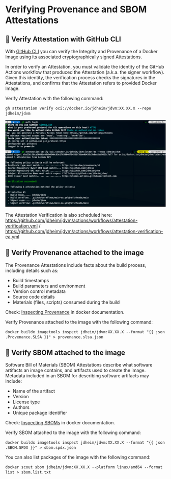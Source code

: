 # Verifying Provenance and SBOM Attestations

## :pushpin: Verify Attestation with GitHub CLI

With [GitHub CLI](https://cli.github.com/) you can verify the Integrity and Provenance of a Docker Image using its
associated cryptographically signed Attestations.

In order to verify an Attestation, you must validate the identity of the GitHub Actions workflow that produced the
Attestation (a.k.a. the signer workflow). Given this identity, the verification process checks the signatures in the
Attestations, and confirms that the Attestation refers to provided Docker Image.

Verify Attestation with the following command:

```shell
gh attestation verify oci://docker.io/jdheim/jdvm:XX.XX.X --repo jdheim/jdvm
```

![GH Attestation Verify](images/gh-attestation-verify.png)

The Attestation Verification is also scheduled
here: https://github.com/jdheim/jdvm/actions/workflows/attestation-verification.yml / https://github.com/jdheim/jdvm/actions/workflows/attestation-verification-ea.yml

## :pushpin: Verify Provenance attached to the image

The Provenance Attestations include facts about the build process, including details such as:

* Build timestamps
* Build parameters and environment
* Version control metadata
* Source code details
* Materials (files, scripts) consumed during the build

Check: [Inspecting Provenance](https://docs.docker.com/build/metadata/attestations/slsa-provenance/#inspecting-provenance)
in docker documentation.

Verify Provenance attached to the image with the following command:

```shell
docker buildx imagetools inspect jdheim/jdvm:XX.XX.X --format "{{ json .Provenance.SLSA }}" > provenance.slsa.json
```

## :pushpin: Verify SBOM attached to the image

Software Bill of Materials (SBOM) Attestations describe what software artifacts an image contains, and artifacts used to
create the image. Metadata included in an SBOM for describing software artifacts may include:

* Name of the artifact
* Version
* License type
* Authors
* Unique package identifier

Check: [Inspecting SBOMs](https://docs.docker.com/build/metadata/attestations/sbom/#inspecting-sboms)
in docker documentation.

Verify SBOM attached to the image with the following command:

```shell
docker buildx imagetools inspect jdheim/jdvm:XX.XX.X --format "{{ json .SBOM.SPDX }}" > sbom.spdx.json
```

You can also list packages of the image with the following command:

```shell
docker scout sbom jdheim/jdvm:XX.XX.X --platform linux/amd64 --format list > sbom.list.txt
```
